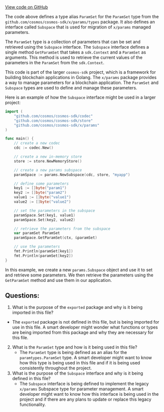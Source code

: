 [View code on GitHub](https://github.com/cosmos/cosmos-sdk.git/x/mint/exported/exported.go)

The code above defines a type alias `ParamSet` for the `ParamSet` type from the `github.com/cosmos/cosmos-sdk/x/params/types` package. It also defines an interface called `Subspace` that is used for migration of `x/params` managed parameters.

The `ParamSet` type is a collection of parameters that can be set and retrieved using the `Subspace` interface. The `Subspace` interface defines a single method `GetParamSet` that takes a `sdk.Context` and a `ParamSet` as arguments. This method is used to retrieve the current values of the parameters in the `ParamSet` from the `sdk.Context`.

This code is part of the larger `cosmos-sdk` project, which is a framework for building blockchain applications in Golang. The `x/params` package provides a way to manage parameters for a blockchain application. The `ParamSet` and `Subspace` types are used to define and manage these parameters.

Here is an example of how the `Subspace` interface might be used in a larger project:

```go
import (
    "github.com/cosmos/cosmos-sdk/codec"
    "github.com/cosmos/cosmos-sdk/store"
    "github.com/cosmos/cosmos-sdk/x/params"
)

func main() {
    // create a new codec
    cdc := codec.New()

    // create a new in-memory store
    store := store.NewMemoryStore()

    // create a new params subspace
    paramSpace := params.NewSubspace(cdc, store, "myapp")

    // define some parameters
    key1 := []byte("param1")
    key2 := []byte("param2")
    value1 := []byte("value1")
    value2 := []byte("value2")

    // set the parameters in the subspace
    paramSpace.Set(key1, value1)
    paramSpace.Set(key2, value2)

    // retrieve the parameters from the subspace
    var paramSet ParamSet
    paramSpace.GetParamSet(ctx, &paramSet)

    // use the parameters
    fmt.Println(paramSet[key1])
    fmt.Println(paramSet[key2])
}
```

In this example, we create a new `params.Subspace` object and use it to set and retrieve some parameters. We then retrieve the parameters using the `GetParamSet` method and use them in our application.
## Questions: 
 1. What is the purpose of the `exported` package and why is it being imported in this file?
   - The `exported` package is not defined in this file, but is being imported for use in this file. A smart developer might wonder what functions or types are being imported from this package and why they are necessary for this file.
2. What is the `ParamSet` type and how is it being used in this file?
   - The `ParamSet` type is being defined as an alias for the `paramtypes.ParamSet` type. A smart developer might want to know how this type is being used in this file and if it is being used consistently throughout the project.
3. What is the purpose of the `Subspace` interface and why is it being defined in this file?
   - The `Subspace` interface is being defined to implement the legacy `x/params` Subspace type for parameter management. A smart developer might want to know how this interface is being used in the project and if there are any plans to update or replace this legacy functionality.